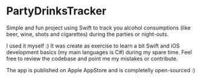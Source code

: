 # PartyDrinksTracker
Simple and fun project using Swift to track you alcohol consumptions (like beer, wine, shots and cigarettes) during the parties or night-outs.

I used it myself :) It was create as exercise to learn a bit Swift and iOS development basics (my main languages is C#) during my spare time. Feel free to review the codebase and point me my mistakes or contribute.

The app is published on Apple AppStore and is completelly open-sourced :)
